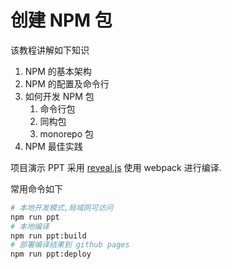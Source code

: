 # 创建 NPM 包

该教程讲解如下知识

1. NPM 的基本架构
2. NPM 的配置及命令行
3. 如何开发 NPM 包
   1. 命令行包
   2. 同构包
   3. monorepo 包
4. NPM 最佳实践


项目演示 PPT 采用 [reveal.js](https://www.npmjs.com/package/reveal.js) 使用 webpack 进行编译.

常用命令如下

```bash
# 本地开发模式,局域网可访问
npm run ppt
# 本地编译
npm run ppt:build
# 部署编译结果到 github pages
npm run ppt:deploy
```


